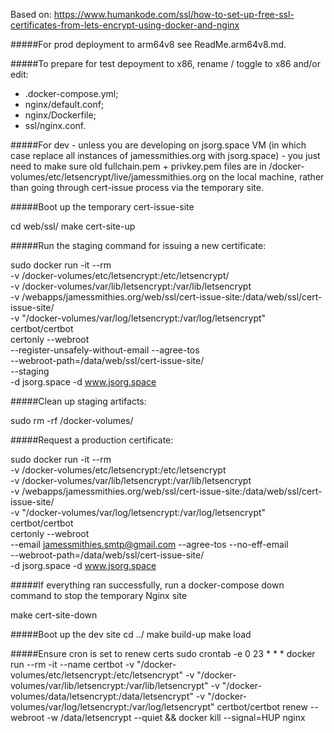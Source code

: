 
Based on: https://www.humankode.com/ssl/how-to-set-up-free-ssl-certificates-from-lets-encrypt-using-docker-and-nginx

#####For prod deployment to arm64v8 see ReadMe.arm64v8.md.

#####To prepare for test depoyment to x86, rename / toggle to x86 and/or edit:
* .docker-compose.yml; 
* nginx/default.conf; 
* nginx/Dockerfile; 
* ssl/nginx.conf. 


#####For dev - unless you are developing on jsorg.space VM (in which case replace all instances of jamessmithies.org with jsorg.space) - you just need to make sure old fullchain.pem + privkey.pem files are in /docker-volumes/etc/letsencrypt/live/jamessmithies.org on the local machine, rather than going through cert-issue process via the temporary site. 

#####Boot up the temporary cert-issue-site

cd web/ssl/
make cert-site-up

#####Run the staging command for issuing a new certificate:

sudo docker run -it --rm \
-v /docker-volumes/etc/letsencrypt:/etc/letsencrypt/ \
-v /docker-volumes/var/lib/letsencrypt:/var/lib/letsencrypt \
-v /webapps/jamessmithies.org/web/ssl/cert-issue-site:/data/web/ssl/cert-issue-site/ \
-v "/docker-volumes/var/log/letsencrypt:/var/log/letsencrypt" \
certbot/certbot \
certonly --webroot \
--register-unsafely-without-email --agree-tos \
--webroot-path=/data/web/ssl/cert-issue-site/ \
--staging \
-d jsorg.space -d www.jsorg.space

#####Clean up staging artifacts:

sudo rm -rf /docker-volumes/

#####Request a production certificate:

sudo docker run -it --rm \
-v /docker-volumes/etc/letsencrypt:/etc/letsencrypt \
-v /docker-volumes/var/lib/letsencrypt:/var/lib/letsencrypt \
-v /webapps/jamessmithies.org/web/ssl/cert-issue-site:/data/web/ssl/cert-issue-site/ \
-v "/docker-volumes/var/log/letsencrypt:/var/log/letsencrypt" \
certbot/certbot \
certonly --webroot \
--email jamessmithies.smtp@gmail.com --agree-tos --no-eff-email \
--webroot-path=/data/web/ssl/cert-issue-site/ \
-d jsorg.space -d www.jsorg.space


#####If everything ran successfully, run a docker-compose down command to stop the temporary Nginx site

make cert-site-down

#####Boot up the dev site
cd ../
make build-up
make load

#####Ensure cron is set to renew certs
sudo crontab -e
0 23 * * * docker run --rm -it --name certbot -v "/docker-volumes/etc/letsencrypt:/etc/letsencrypt" -v "/docker-volumes/var/lib/letsencrypt:/var/lib/letsencrypt" -v "/docker-volumes/data/letsencrypt:/data/letsencrypt" -v "/docker-volumes/var/log/letsencrypt:/var/log/letsencrypt" certbot/certbot renew --webroot -w /data/letsencrypt --quiet && docker kill --signal=HUP nginx

